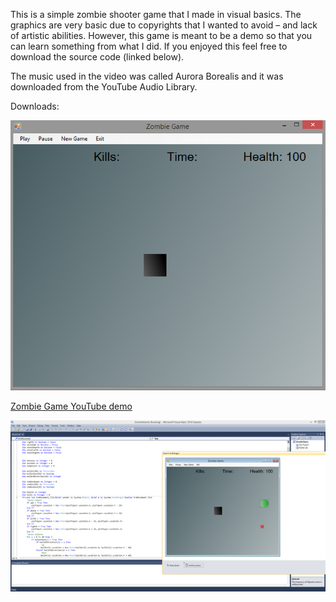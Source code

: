 <youtube src="KC9zrgMt1FA" />

This is a simple zombie shooter game that I made in visual basics. The graphics
are very basic due to copyrights that I wanted to avoid – and lack of artistic
abilities. However, this game is meant to be a demo so that you can learn
something from what I did. If you enjoyed this feel free to download the source
code (linked below).

The music used in the video was called Aurora Borealis and it was downloaded
from the YouTube Audio Library.

Downloads:

![](media/d3f05acc1973ea938920407511c28bff.png)

[Zombie Game YouTube demo](https://jrtechs.net/download/ZombieGameYoutube/)

![](media/09d34d523359111041accf89c82fd6c2.png)
